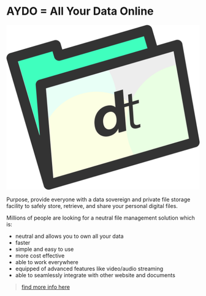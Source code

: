# AYDO = All Your Data Online

![](img/aydo_intro.png ":size=700x")


Purpose, provide everyone with a data sovereign and private file storage facility to safely store, retrieve, and share your personal digital files. 

Millions of people are looking for a neutral file management solution which is: 

- neutral and allows you to own all your data
- faster
- simple and easy to use
- more cost effective
- able to work everywhere 
- equipped of advanced features like video/audio streaming
- able to seamlessly integrate with other website and documents

> [find more info here](aydo_screenshots)
